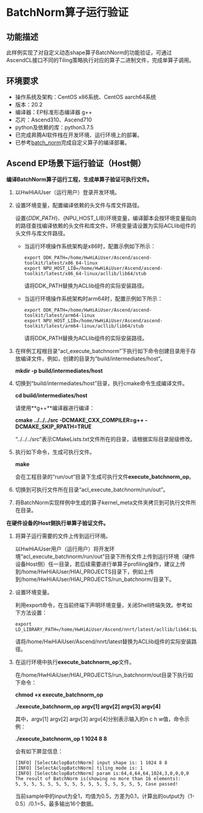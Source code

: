 # BatchNorm算子运行验证<a name="ZH-CN_TOPIC_0303909994"></a>

## 功能描述<a name="section5991635141815"></a>

此样例实现了对自定义动态shape算子BatchNorm的功能验证，可通过AscendCL接口不同的Tiling策略执行对应的算子二进制文件，完成单算子调用。

## 环境要求<a name="section15875915982"></a>

-   操作系统及架构：CentOS x86系统、CentOS aarch64系统
-   版本：20.2
-   编译器：EP标准形态编译器 g++
-   芯片：Ascend310、Ascend710
-   python及依赖的库：python3.7.5
-   已完成昇腾AI软件栈在开发环境、运行环境上的部署。
-   已参考[batch_norm](https://gitee.com/ascend/samples/tree/master/cplusplus/level1_single_api/4_op_dev/4_other/singleop/tbe/impl)完成自定义算子的编译部署。

## Ascend EP场景下运行验证（Host侧）<a name="section115611114292"></a>

**编译BatchNorm算子运行工程，生成单算子验证可执行文件。**

1. 以HwHiAiUser（运行用户）登录开发环境。

2. 设置环境变量，配置编译依赖的头文件与库文件路径。

   设置$\{DDK\_PATH\}、$\{NPU\_HOST\_LIB\}环境变量，编译脚本会按环境变量指向的路径查找编译依赖的头文件和库文件，环境变量请设置为实际ACLlib组件的头文件与库文件路径。

   - 当运行环境操作系统架构是x86时，配置示例如下所示：

     ```
     export DDK_PATH=/home/HwHiAiUser/Ascend/ascend-toolkit/latest/x86_64-linux
     export NPU_HOST_LIB=/home/HwHiAiUser/Ascend/ascend-toolkit/latest/x86_64-linux/acllib/lib64/stub
     ```

     请将DDK_PATH替换为ACLlib组件的实际安装路径。

   - 当运行环境操作系统架构时arm64时，配置示例如下所示：

     ```
     export DDK_PATH=/home/HwHiAiUser/Ascend/ascend-toolkit/latest/arm64-linux
     export NPU_HOST_LIB=/home/HwHiAiUser/Ascend/ascend-toolkit/latest/arm64-linux/acllib/lib64/stub
     ```

     请将DDK_PATH替换为ACLlib组件的实际安装路径。

3. 在样例工程根目录“acl\_execute\_batchnorm”下执行如下命令创建目录用于存放编译文件，例如，创建的目录为“build/intermediates/host“。

   **mkdir -p build/intermediates/host**

4. 切换到“build/intermediates/host”目录，执行cmake命令生成编译文件。

   **cd build/intermediates/host**

   请使用**g++**编译器进行编译：

   **cmake ../../../src -DCMAKE\_CXX\_COMPILER=g++ -DCMAKE\_SKIP\_RPATH=TRUE**

   “../../../src”表示CMakeLists.txt文件所在的目录，请根据实际目录层级修改。

5. 执行如下命令，生成可执行文件。

   **make**

   会在工程目录的“run/out“目录下生成可执行文件**execute\_batchnorm\_op**。

6. 切换到可执行文件所在目录“acl\_execute\_batchnorm/run/out”。

7. 将BatchNorm实现样例中生成的算子kernel\_meta文件夹拷贝到可执行文件所在目录。

**在硬件设备的Host侧执行单算子验证文件。**

1. 将算子运行需要的文件上传到运行环境。

   以HwHiAiUser用户（运行用户）将开发环境“acl\_execute\_batchnorm/run/out”目录下所有文件上传到运行环境（硬件设备Host侧）任一目录，若后续需要进行单算子profiling操作，建议上传到/home/HwHiAiUser/HIAI\_PROJECTS目录下，例如上传到/home/HwHiAiUser/HIAI\_PROJECTS/run\_batchnorm/目录下。

2. 设置环境变量。

   利用export命令，在当前终端下声明环境变量，关闭Shell终端失效。参考如下方法设置：

   ```
   export LD_LIBRARY_PATH=/home/HwHiAiUser/Ascend/nnrt/latest/acllib/lib64:$LD_LIBRARY_PATH
   ```

   请将/home/HwHiAiUser/Ascend/nnrt/latest替换为ACLlib组件的实际安装路径。

3. 在运行环境中执行**execute\_batchnorm\_op**文件。

   在/home/HwHiAiUser/HIAI\_PROJECTS/run\_batchnorm/out目录下执行如下命令：

   **chmod +x execute\_batchnorm\_op**

   **./execute\_batchnorm\_op** **argv\[1\] argv\[2\] argv\[3\] argv\[4\]**

   其中，argv\[1\] argv\[2\] argv\[3\] argv\[4\]分别表示输入的n c h w值，命令示例：

   **./execute\_batchnorm\_op 1 1024 8 8**

   会有如下屏显信息：

   ```
   [INFO] [SelectAclopBatchNorm] input shape is: 1 1024 8 8
   [INFO] [SelectAclopBatchNorm] tiling mode is: 1
   [INFO] [SelectAclopBatchNorm] param is:64,4,64,64,1024,3,0,0,0,0
   The result of BatchNorm is(showing no more than 16 elements):
   5, 5, 5, 5, 5, 5, 5, 5, 5, 5, 5, 5, 5, 5, 5, 5, Case passed!
   ```

   当前sample中的input为全1，均值为0.5，方差为0.1，计算出的output为（1-0.5）/0.1=5，最多输出16个数据。


